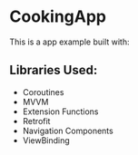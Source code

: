 # CookingApp

This is a app example built with:

## Libraries Used:

- Coroutines
- MVVM
- Extension Functions
- Retrofit
- Navigation Components
- ViewBinding
